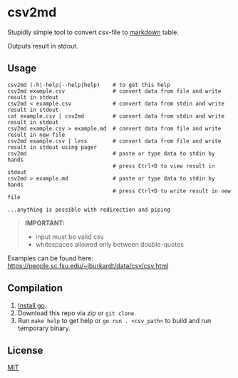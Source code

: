 # csv2md

Stupidly simple tool to convert csv-file to [markdown](https://spec-md.com/) table.

Outputs result in stdout.

## Usage

```shell
csv2md (-h|-help|--help|help)    # to get this help
csv2md example.csv               # convert data from file and write result in stdout
csv2md < example.csv             # convert data from stdin and write result in stdout
cat example.csv | csv2md         # convert data from stdin and write result in stdout
csv2md example.csv > example.md  # convert data from file and write result in new file
csv2md example.csv | less        # convert data from file and write result in stdout using pager
csv2md                           # paste or type data to stdin by hands
                                 # press Ctrl+D to view result in stdout
csv2md > example.md              # paste or type data to stdin by hands
                                 # press Ctrl+D to write result in new file

...anything is possible with redirection and piping
```

> **IMPORTANT:**
> * input must be valid csv
> * whitespaces allowed only between double-quotes

Examples can be found here: https://people.sc.fsu.edu/~jburkardt/data/csv/csv.html

## Compilation

1) [Install go](https://go.dev/learn/).
2) Download this repo via zip or `git clone`.
3) Run `make help` to get help or `go run . <csv_path>` to build and run temporary binary.

## License

[MIT](LICENSE)
